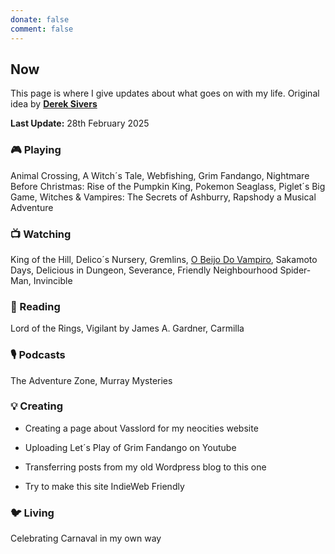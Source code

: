 ```yaml
---
donate: false
comment: false
---
```


## Now 
This page is where I give updates about what goes on with my life. Original idea by [**Derek Sivers**](https://sive.rs/nowff)

**Last Update:** 28th February 2025


### 🎮 Playing

Animal Crossing, A Witch´s Tale, Webfishing, Grim Fandango, Nightmare Before Christmas: Rise of the Pumpkin King, Pokemon Seaglass, Piglet´s Big Game, Witches & Vampires: The Secrets of Ashburry, Rapshody a Musical Adventure

### 📺 Watching
 King of the Hill, Delico´s Nursery, Gremlins, [O Beijo Do Vampiro](https://novelasflixbr.net/novelas/o-beijo-do-vampiro/), Sakamoto Days, Delicious in Dungeon, Severance, Friendly Neighbourhood Spider-Man, Invincible

### 📖 Reading
Lord of the Rings, Vigilant by James A. Gardner, Carmilla

### 🎙️ Podcasts 
 The Adventure Zone, Murray Mysteries

### 💡 Creating
- Creating a page about Vasslord for my neocities website

- Uploading Let´s Play of Grim Fandango on Youtube

- Transferring posts from my old Wordpress blog to this one

- Try to make this site IndieWeb Friendly

### 🐦‍ Living

Celebrating Carnaval in my own way


